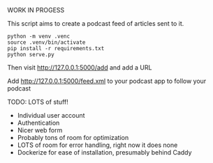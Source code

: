WORK IN PROGESS

This script aims to create a podcast feed of articles sent to it.

```
python -m venv .venc
source .venv/bin/activate
pip install -r requirements.txt
python serve.py
```

Then visit http://127.0.0.1:5000/add and add a URL

Add http://127.0.0.1:5000/feed.xml to your podcast app to follow your podcast

TODO:
LOTS of stuff!
* Individual user account
* Authentication
* Nicer web form
* Probably tons of room for optimization
* LOTS of room for error handling, right now it does none
* Dockerize for ease of installation, presumably behind Caddy